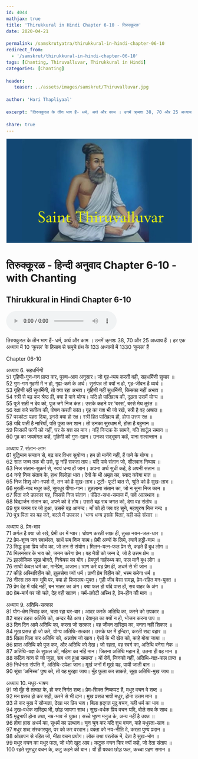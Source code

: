 ```yaml
---    
id: 4044    
mathjax: true    
title: 'Thirukkural in Hindi Chapter 6-10 - तिरुक्कूरळ'    
date: 2020-04-21    

permalink: /samskrutyatra/thirukkural-in-hindi-chapter-06-10
redirect_from: 
  - '/samskrut/thirukkural-in-hindi-chapter-06-10'
tags: [Chanting, Thiruvalluvar, Thirukkural in Hindi]    
categories: [Chanting]   
    
header:    
   teaser: ../assets/images/samskrut/Thiruvalluvar.jpg    
    
author: 'Hari Thapliyaal'    
    
excerpt: "तिरुक्कुरल के तीन भाग हैं- धर्म, अर्थ और काम । उनमें क्र्मशः 38, 70 और 25 अध्याय हैं । हर एक अध्याय में 10 ‘कुरल’ के हिसाब से समूचे ग्रंथ के 133 अध्यायों में 1330 ‘कुरल’ हैं  "   
    
share: true    
---    
```

    
![](../assets/images/samskrut/Thiruvalluvar.jpg)    
    
# तिरुक्कूरळ - हिन्दी अनुवाद Chapter 6-10 - with Chanting

## Thirukkural in Hindi Chapter 6-10        
    
<audio controls>
  <source src="https://raw.githubusercontent.com/dasarpai/DAI-mp3/main/dasarpai-mp3/040-Thirukkurul.Ch06.10.mp3" type="audio/mp3">
  Your browser does not support the audio element.
</audio>     
    
    
तिरुक्कुरल के तीन भाग हैं- धर्म, अर्थ और काम । उनमें क्र्मशः 38, 70 और 25 अध्याय हैं । हर एक अध्याय में 10 ‘कुरल’ के हिसाब से समूचे ग्रंथ के 133 अध्यायों में 1330 ‘कुरल’ हैं    
    
Chapter 06-10    
    
अध्याय 6. सहधर्मिणी    
51 गृहिणी-गुण-गण प्राप्त कर, पुरुष-आय अनुसार। जो गृह-व्यय करती वही, सहधर्मिणी सुचार ॥    
52 गुण-गण गृहणी में न हो, गृह्य-कर्म के अर्थ। सुसंपन्न तो क्यों न हो, गृह-जीवन है व्यर्थ ॥    
53 गृहिणी रही सुधर्मिणी, तो क्या रहा अभाव। गृहिणी नहीं सुधर्मिणी, किसका नहीं अभाव ॥    
54 स्त्री से बढ़ कर श्रेष्ठ ही, क्या है पाने योग्य। यदि हो पातिव्रत्य की, दृढ़ता उसमें योग्य ॥    
55 पूजे सती न देव को, पूज जगे निज कंत। उसके कहने पर ‘बरस’, बरसे मेघ तुरंत ॥    
56 रक्षा करे सतीत्व की, पोषण करती कांत। गृह का यश भी जो रखे, स्त्री है वह अश्रांत ॥    
57 परकोटा पहरा दिया, इनसे क्या हो रक्ष। स्त्री हित पातिव्रत्य ही, होगा उत्तम रक्ष ॥    
58 यदि पाती है नारियाँ, पति पूजा कर शान। तो उनका सुरधाम में, होता है बहुमान ॥    
59 जिसकी पत्नी को नहीं, घर के यश का मान। नहिं निन्दक के सामने, गति शार्दूल समान ॥    
60 गृह का जयमंगल कहें, गृहिणी की गुण-खान। उनका सद्भूषण कहें, पाना सत्सन्तान ॥    
    
अध्याय 7. संतान-लाभ    
61 बुद्धिमान सन्तान से, बढ़ कर विभव सुयोग्य। हम तो मानेंगे नहीं, हैं पाने के योग्य ॥    
62 सात जन्म तक भी उसे, छू नहिं सकता ताप। यदि पावे संतान जो, शीलवान निष्पाप ॥    
63 निज संतान-सुकर्म से, स्वयं धन्य हों जान। अपना अर्थ सुधी कहें, है अपनी संतान ॥    
64 नन्हे निज संतान के, हाथ विलोड़ा भात। देवों के भी अमृत का, स्वाद करेगा मात ॥    
65 निज शिशु अंग-स्पर्श से, तन को है सुख-लाभ। टूटी- फूटी बात से, श्रुति को है सुख-लाभ ॥    
66 मुरली-नाद मधुर कहें, सुमधुर वीणा-गान। तुतलाना संतान का, जो न सुना निज कान ॥    
67 पिता करे उपकार यह, जिससे निज संतान। पंडित-सभा-समाज में, पावे अग्रस्थान ॥    
68 विद्यार्जन संतान का, अपने को दे तोष। उससे बढ़ सब जगत को, देगा वह संतोष ॥    
69 पुत्र जनन पर जो हुआ, उससे बढ़ आनन्द। माँ को हो जब वह सुने, महापुरुष निज नन्द ॥    
70 पुत्र पिता का यह करे, बदले में उपकार। `धन्य धन्य इसके पिता’, यही कहे संसार ॥    
    
अध्याय 8. प्रेम-भाव    
71 अर्गल है क्या जो रखे, प्रेमी उर में प्यार। घोषण करती साफ़ ही, तुच्छ नयन-जल-धार ॥    
72 प्रेम-शून्य जन स्वार्थरत, साधें सब निज काम। प्रेमी अन्यों के लिये, त्यागें हड्डी-चाम ॥    
73 सिद्ध हुआ प्रिय जीव का, जो तन से संयोग। मिलन-यत्न-फल प्रेम से, कहते हैं बुध लोग ॥    
74 मिलनसार के भाव को, जनन करेगा प्रेम। वह मैत्री को जन्म दे, जो है उत्तम क्षेम ॥    
75 इहलौकिक सुख भोगते, निश्रेयस का योग। प्रेमपूर्ण गार्हस्थ्य का, फल मानें बुध लोग ॥    
76 साथी केवल धर्म का, मानेंप्रेम, अजान। त्राण करे वह प्रेम ही, अधर्म से भी जान ॥    
77 कीड़े अस्थिविहीन को, झुलसेगा ज्यों धर्म। प्राणी प्रेम विहीन को, भस्म करेगा धर्म ॥    
78 नीरस तरु मरु भूमि पर, क्या हो किसलय-युक्त। गृही जीव वैसा समझ, प्रेम-रहित मन-युक्त ॥    
79 प्रेम देह में यदि नहीं, बन भातर का अंग। क्या फल हो यदि पास हों, सब बाहर के अंग ॥    
80 प्रेम-मार्ग पर जो चले, देह वही सप्राण। चर्म-लपेटी अस्थि है, प्रेम-हीन की मान ॥    
    
अध्याय 9. अतिथि-सत्कार    
81 योग-क्षेम निबाह कर, चला रहा घर-बार। आदर करके अतिथि का, करने को उपकार ॥    
82 बाहर ठहरा अतिथि को, अन्दर बैठे आप। देवामृत का क्यों न हो, भोजन करना पाप ॥    
83 दिन दिन आये अतिथि का, करता जो सत्कार। वह जीवन दारिद्रय का, बनता नहीं शिकार ॥    
84 मुख प्रसन्न हो जो करे, योग्य अतिथि-सत्कार। उसके घर में इन्दिरा, करती सदा बहार ॥    
85 खिला पिला कर अतिथि को, अन्नशेष जो खाय। ऐसों के भी खेत को, काहे बोया जाया ॥    
86 प्राप्त अतिथि को पूज कर, और अतिथि को देख। जो रहता, वह स्वर्ग का, अतिथि बनेगा नेक ॥    
87 अतिथि-यज्ञ के सुफल की, महिमा का नहिं मान। जितना अतिथि महान है, उतना ही वह मान ॥    
88 कठिन यत्न से जो जुड़ा, सब धन हुआ समाप्त’। यों रोवें, जिनको नहीं, अतिथि-यज्ञ-फल प्राप्त ॥    
89 निर्धनता संपत्ति में, अतिथि-उपेक्षा जान। मूर्ख जनों में मूर्ख यह, पायी जाती बान ॥    
90 सूंघा ‘अनिच्च’ पुष्प को, तो वह मुरझा जाय। मुँह फुला कर ताकते, सूख अतिथि-मुख जाय ॥    
    
अध्याय 10. मधुर-भाषण    
91 जो मूँह से तत्वज्ञ के, हो कर निर्गत शब्द। प्रेम-सिक्त निष्कपट हैं, मधुर वचन वे शब्द ॥    
92 मन प्रसन्न हो कर सही, करने से भी दान। मुख प्रसन्न भाषी मधुर, होना उत्तम मान ॥    
93 ले कर मुख में सौम्यता, देखा भर प्रिय भाव। बिला हृद्‍गत मृदु वचन, यही धर्म का भाव ॥    
94 दुख-वर्धक दारिद्र्य भी, छोड़ जायगा साथ। सुख-वर्धक प्रिय वचन यदि, बोले सब के साथ ॥    
95 मृदुभाषी होना तथा, नम्र-भाव से युक्त। सच्चे भूषण मनुज के, अन्य नहीं है उक्त ॥    
96 होगा ह्रास अधर्म का, सुधर्म का उत्थान। चुन चुन कर यदि शुभ वचन, कहे मधुरता-सान ॥    
97 मधुर शब्द संस्कारयुत, पर को कर वरदान। वक्ता को नय-नीति दे, करता पुण्य प्रदान ॥    
98 ओछापन से रहित जो, मीठा वचन प्रयोग। लोक तथा परलोक में, देता है सुख-भोग ॥    
99 मधुर वचन का मधुर फल, जो भोगे खुद आप। कटुक वचन फिर क्यों कहे, जो देता संताप ॥    
100 रहते सुमधुर वचन के, कटु कहने की बान। यों ही पक्का छोड़ फल, कच्चा ग्रहण समान ॥    
    
